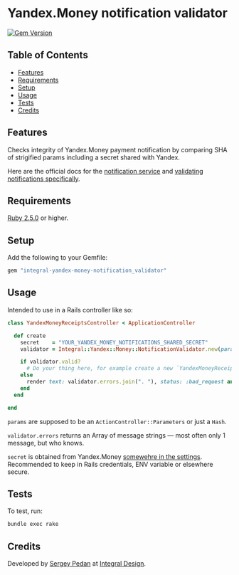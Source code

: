 # Yandex.Money notification validator

[![Gem Version](https://badge.fury.io/rb/integral-yandex-money-notification_validator.svg)](http://badge.fury.io/rb/integral-yandex-money-notification_validator)

<!-- Tocer[start]: Auto-generated, don't remove. -->

## Table of Contents

  - [Features](#features)
  - [Requirements](#requirements)
  - [Setup](#setup)
  - [Usage](#usage)
  - [Tests](#tests)
  - [Credits](#credits)

<!-- Tocer[finish]: Auto-generated, don't remove. -->

## Features

Checks integrity of Yandex.Money payment notification by comparing SHA of strigified params including a secret shared with Yandex.

Here are the official docs for the [notification service](https://tech.yandex.ru/money/doc/dg/reference/notification-p2p-incoming-docpage/) and [validating notifications specifically](https://tech.yandex.ru/money/doc/dg/reference/notification-p2p-incoming-docpage/#notification-p2p-incoming__verify-notification).

## Requirements

[Ruby 2.5.0](https://www.ruby-lang.org) or higher.

## Setup

Add the following to your Gemfile:

```sh
gem "integral-yandex-money-notification_validator"
```

## Usage

Intended to use in a Rails controller like so:

```ruby
class YandexMoneyReceiptsController < ApplicationController

  def create
    secret    = "YOUR_YANDEX_MONEY_NOTIFICATIONS_SHARED_SECRET"
    validator = Integral::Yandex::Money::NotificationValidator.new(params: params, secret: secret)

    if validator.valid?
      # Do your thing here, for example create a new `YandexMoneyReceipt` record in DB
    else
      render text: validator.errors.join(". "), status: :bad_request and return
    end
  end

end
```

`params` are supposed to be an `ActionController::Parameters` or just a `Hash`.

`validator.errors` returns an Array of message strings — most often only 1 message, but who knows.

`secret` is obtained from Yandex.Money [somewehre in the settings](https://money.yandex.ru/myservices/online.xml). Recommended to keep in Rails credentials, ENV variable or elsewhere secure.

## Tests

To test, run:

```sh
bundle exec rake
```

## Credits

Developed by [Sergey Pedan](http://sergeypedan.ru) at [Integral Design](http://integral-design.ru).
